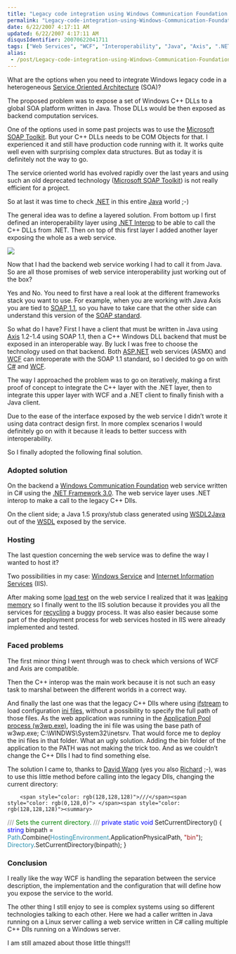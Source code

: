 ```yaml
---
title: "Legacy code integration using Windows Communication Foundation (WCF) and Java Axis in a Service Oriented Architecture"
permalink: "Legacy-code-integration-using-Windows-Communication-Foundation-(WCF)-and-Java-Axis-in-a-Service-Oriented-Architecture"
date: 6/22/2007 4:17:11 AM
updated: 6/22/2007 4:17:11 AM
disqusIdentifier: 20070622041711
tags: ["Web Services", "WCF", "Interoperability", "Java", "Axis", ".NET Framework 3.0", "SOA", "SOAP"]
alias:
 - /post/Legacy-code-integration-using-Windows-Communication-Foundation-(WCF)-and-Java-Axis-in-a-Service-Oriented-Architecture.aspx/index.html
---
```

What are the options when you need to integrate Windows legacy code in a heterogeneous [Service Oriented Architecture](http://en.wikipedia.org/wiki/Service-oriented_architecture) (SOA)?  

The proposed problem was to expose a set of Windows C++ DLLs to a global SOA platform written in Java. Those DLLs would be then exposed as backend computation services.  
<!-- more -->

One of the options used in some past projects was to use the [Microsoft SOAP Toolkit](http://msdn2.microsoft.com/en-us/webservices/aa740662.aspx). But your C++ DLLs needs to be COM Objects for that. I experienced it and still have production code running with it. It works quite well even with surprising complex data structures. But as today it is definitely not the way to go.  

The service oriented world has evolved rapidly over the last years and using such an old deprecated technology ([Microsoft SOAP Toolkit](http://msdn2.microsoft.com/en-us/webservices/aa740662.aspx)) is not really efficient for a project. 

So at last it was time to check [.NET](http://msdn2.microsoft.com/en-us/netframework/default.aspx) in this entire [Java](http://java.sun.com/) world ;-)  

The general idea was to define a layered solution. From bottom up I first defined an interoperability layer using [.NET Interop](http://msdn2.microsoft.com/en-us/library/sd10k43k(VS.80).aspx) to be able to call the C++ DLLs from .NET. Then on top of this first layer I added another layer exposing the whole as a web service.  

![](http://www.techheadbrothers.com/images/blog/legacylayer.jpg)  

Now that I had the backend web service working I had to call it from Java. So are all those promises of web service interoperability just working out of the box?  

Yes and No. You need to first have a real look at the different frameworks stack you want to use. For example, when you are working with Java Axis you are tied to [SOAP 1.1](http://www.w3.org/TR/2000/NOTE-SOAP-20000508/), so you have to take care that the other side can understand this version of the [SOAP standard](http://www.w3.org/TR/soap/).  

So what do I have? First I have a client that must be written in Java using [Axis](http://ws.apache.org/axis/java/index.html) 1.2-1.4 using SOAP 1.1, then a C++ Windows DLL backend that must be exposed in an interoperable way. By luck I was free to choose the technology used on that backend. Both [ASP.NET](http://msdn2.microsoft.com/en-us/asp.net/default.aspx) web services (ASMX) and [WCF](http://msdn2.microsoft.com/en-us/library/ms735119.aspx) can interoperate with the SOAP 1.1 standard, so I decided to go on with [C#](http://msdn2.microsoft.com/en-us/vcsharp/aa336809.aspx) and [WCF](http://msdn2.microsoft.com/en-us/library/ms735119.aspx).  

The way I approached the problem was to go on iteratively, making a first proof of concept to integrate the C++ layer with the .NET layer, then to integrate this upper layer with WCF and a .NET client to finally finish with a Java client.  

Due to the ease of the interface exposed by the web service I didn’t wrote it using data contract design first. In more complex scenarios I would definitely go on with it because it leads to better success with interoperability.  

So I finally adopted the following final solution.  

### Adopted solution

On the backend a [Windows Communication Foundation](http://msdn2.microsoft.com/en-us/library/ms735119.aspx) web service written in C# using the [.NET Framework 3.0](http://www.netfx3.com/). The web service layer uses .NET interop to make a call to the legacy C++ Dlls.  

On the client side; a Java 1.5 proxy/stub class generated using [WSDL2Java](http://ws.apache.org/axis/java/user-guide.html#WSDL2JavaBuildingStubsSkeletonsAndDataTypesFromWSDL) out of the [WSDL](http://www.w3.org/TR/wsdl) exposed by the service.  

### Hosting

The last question concerning the web service was to define the way I wanted to host it?  

Two possibilities in my case: [Windows Service](http://en.wikipedia.org/wiki/Windows_service) and [Internet Information Services](http://www.microsoft.com/windowsserver2003/iis/default.mspx) (IIS).  

After making some [load test](http://en.wikipedia.org/wiki/Load_testing) on the web service I realized that it was [leaking memory](http://en.wikipedia.org/wiki/Memory_leak) so I finally went to the IIS solution because it provides you all the services for [recycling](http://www.microsoft.com/technet/prodtechnol/windowsserver2003/library/iis/0e570911-b88e-46be-96eb-a82f737dde5a.mspx) a buggy process. It was also easier because some part of the deployment process for web services hosted in IIS were already implemented and tested.  

### Faced problems

The first minor thing I went through was to check which versions of WCF and Axis are compatible. 

Then the C++ interop was the main work because it is not such an easy task to marshal between the different worlds in a correct way. 

And finally the last one was that the legacy C++ Dlls where using [ifstream](http://www.cplusplus.com/reference/iostream/ifstream/) to load configuration [ini files](http://en.wikipedia.org/wiki/INI_file), without a possibility to specify the full path of those files. As the web application was running in the [Application Pool process (w3wp.exe)](http://www.microsoft.com/technet/technetmag/issues/2006/01/ServingTheWeb/), loading the ini file was using the base path of w3wp.exe; C:\WINDWS\System32\inetsrv\. That would force me to deploy the ini files in that folder. What an ugly solution. Adding the bin folder of the application to the PATH was not making the trick too. And as we couldn’t change the C++ Dlls I had to find something else. 

The solution I came to, thanks to [David Wang](http://blogs.msdn.com/david.wang/) (yes you also [Richard](http://blogs.codes-sources.com/richardc/default.aspx) ;-), was to use this little method before calling into the legacy Dlls, changing the current directory:

        <span style="color: rgb(128,128,128)">///</span><span style="color: rgb(0,128,0)"> </span><span style="color: rgb(128,128,128)"><summary>
</span>        <span style="color: rgb(128,128,128)">///</span><span style="color: rgb(0,128,0)"> Sets the current directory.
</span>        <span style="color: rgb(128,128,128)">///</span><span style="color: rgb(0,128,0)"> </span><span style="color: rgb(128,128,128)"></summary>
</span>        <span style="color: rgb(0,0,255)">private</span> <span style="color: rgb(0,0,255)">static</span> <span style="color: rgb(0,0,255)">void</span> SetCurrentDirectory()
        {
            <span style="color: rgb(0,0,255)">string</span> binpath = <span style="color: rgb(43,145,175)">Path</span>.Combine(<span style="color: rgb(43,145,175)">HostingEnvironment</span>.ApplicationPhysicalPath, <span style="color: rgb(163,21,21)">"bin"</span>);
            <span style="color: rgb(43,145,175)">Directory</span>.SetCurrentDirectory(binpath);
        }
[](http://11011.net/software/vspaste)


### Conclusion

I really like the way WCF is handling the separation between the service description, the implementation and the configuration that will define how you expose the service to the world. 


The other thing I still enjoy to see is complex systems using so different technologies talking to each other. Here we had a caller written in Java running on a Linux server calling a web service written in C# calling multiple C++ Dlls running on a Windows server.


I am still amazed about those little things!!!
